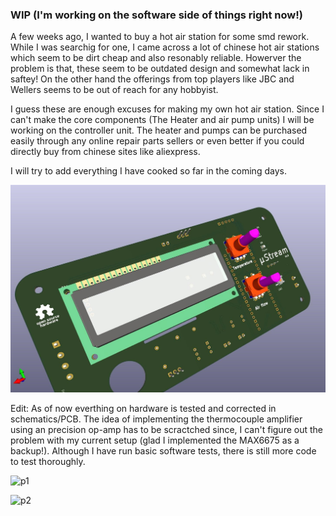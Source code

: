 ### WIP (I'm working on the software side of things right now!)

A few weeks ago, I wanted to buy a hot air station for some smd rework. While I was searchig for one, I came across a lot of chinese hot air stations which seem to be dirt cheap and also resonably reliable. Howerver the problem is that, these seem to be outdated design and somewhat lack in saftey!
On the other hand the offerings from top players like JBC and Wellers seems to be out of reach for any hobbyist.

I guess these are enough excuses for making my own hot air station. Since I can't make the core components (The Heater and air pump units) I will be working on the controller unit. The heater and pumps can be purchased easily through any online repair parts sellers or even better if you could directly buy from chinese sites like aliexpress. 

I will try to add everything I have cooked so far in the coming days.

![micro_stream](https://github.com/KimagureCookie/-Stream/blob/main/uStream_render.jpg?raw=true)

Edit: As of now everthing on hardware is tested and corrected in schematics/PCB. The idea of implementing the thermocouple amplifier using an precision op-amp has to be scractched since, I can't figure out the problem with my current setup (glad I implemented the MAX6675 as a backup!).
Although I have run basic software tests, there is still more code to test thoroughly.

![p1](https://github.com/KimagureCookie/uStream/blob/main/Pic/PXL_20230507_012747512.jpg)

![p2](https://github.com/KimagureCookie/uStream/blob/main/Pic/PXL_20230507_141544661.jpg)

